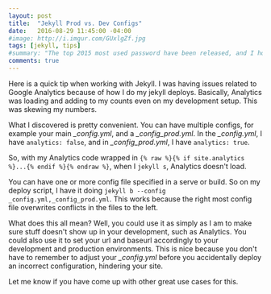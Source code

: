```yaml
---
layout: post
title:  "Jekyll Prod vs. Dev Configs"
date:   2016-08-29 11:45:00 -04:00
#image: http://i.imgur.com/GUxlgZf.jpg
tags: [jekyll, tips]
#summary: "The top 2015 most used password have been released, and I hope you aren&rsquo;t using anything from this list!<br><br>Don&rsquo;t be like Lord Dark Helmet, change your password if it&rsquo;s on this list."
comments: true
---
```


Here is a quick tip when working with Jekyll. I was having issues related to Google Analytics because of how I do my jekyll deploys. Basically, Analytics was loading and adding to my counts even on my development setup. This was skewing my numbers.

What I discovered is pretty convenient. You can have multiple configs, for example your main *_config.yml*, and a *_config_prod.yml*. In the *_config.yml*, I have `analytics: false`, and in *_config_prod.yml*, I have `analytics: true`. 

So, with my Analytics code wrapped in `{% raw %}{% if site.analytics %}...{% endif %}{% endraw %}`, when I `jekyll s`, Analytics doesn't load. 

You can have one or more config file specified in a serve or build. So on my deploy script, I have it doing `jekyll b --config _config.yml,_config_prod.yml`. This works because the right most config file overwrites conflicts in the files to the left.

What does this all mean? Well, you could use it as simply as I am to make sure stuff doesn't show up in your development, such as Analytics. You could also use it to set your url and baseurl accordingly to your development and production environments. This is nice because you don't have to remember to adjust your *_config.yml* before you accidentally deploy an incorrect configuration, hindering your site.

Let me know if you have come up with other great use cases for this.